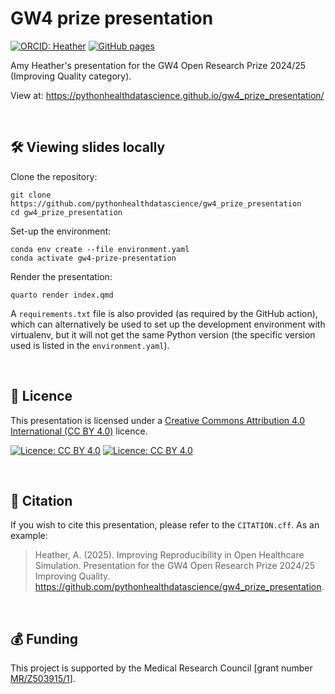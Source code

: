 # GW4 prize presentation

[![ORCID: Heather](https://img.shields.io/badge/ORCID-0000--0002--6596--3479-brightgreen)](https://orcid.org/0000-0002-6596-3479)
[![GitHub pages](https://github.com/pythonhealthdatascience//gw4_prize_presentation/actions/workflows/quarto_publish.yaml/badge.svg)](https://github.com/pythonhealthdatascience//gw4_prize_presentation/actions/workflows/quarto_publish.yaml)

Amy Heather's presentation for the GW4 Open Research Prize 2024/25 (Improving Quality category).

View at: https://pythonhealthdatascience.github.io/gw4_prize_presentation/

<br>

## 🛠️ Viewing slides locally

Clone the repository:

```
git clone https://github.com/pythonhealthdatascience/gw4_prize_presentation
cd gw4_prize_presentation
```

Set-up the environment:

```
conda env create --file environment.yaml
conda activate gw4-prize-presentation
```

Render the presentation:

```
quarto render index.qmd
```

A `requirements.txt` file is also provided (as required by the GitHub action), which can alternatively be used to set up the development environment with virtualenv, but it will not get the same Python version (the specific version used is listed in the `environment.yaml`).

<br>

## 📜 Licence

This presentation is licensed under a [Creative Commons Attribution 4.0 International (CC BY 4.0)](https://github.com/pythonhealthdatascience/stars_wp1_summary/blob/1a7e932013abd8e4810764b8925e98e9a6473844/LICENSE) licence.

[![Licence: CC BY 4.0](https://licensebuttons.net/l/by/4.0/80x15.png)](https://creativecommons.org/licenses/by/4.0/)
[![Licence: CC BY 4.0](https://img.shields.io/badge/License-CC_BY_4.0-lightgrey.svg)](https://creativecommons.org/licenses/by/4.0/)

<br>

## 📝 Citation

If you wish to cite this presentation, please refer to the `CITATION.cff`. As an example:

> Heather, A. (2025). Improving Reproducibility in Open Healthcare Simulation. Presentation for the GW4 Open Research Prize 2024/25 Improving Quality. https://github.com/pythonhealthdatascience/gw4_prize_presentation.

<br>

## 💰 Funding

This project is supported by the Medical Research Council [grant number [MR/Z503915/1](https://gtr.ukri.org/projects?ref=MR%2FZ503915%2F1)].